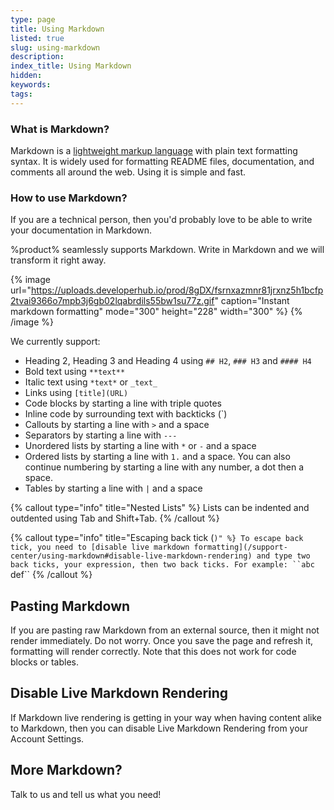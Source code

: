 ```yaml
---
type: page
title: Using Markdown
listed: true
slug: using-markdown
description: 
index_title: Using Markdown
hidden: 
keywords: 
tags: 
---
```


### What is Markdown?

Markdown is a [lightweight markup language](https://en.wikipedia.org/wiki/Lightweight_markup_language) with plain text formatting syntax. It is widely used for formatting README files, documentation, and comments all around the web. Using it is simple and fast.

### How to use Markdown?

If you are a technical person, then you'd probably love to be able to write your documentation in Markdown.

%product% seamlessly supports Markdown. Write in Markdown and we will transform it right away.

{% image url="https://uploads.developerhub.io/prod/8gDX/fsrnxazmnr81jrxnz5h1bcfp2tvai9366o7mpb3j6gb02lqabrdils55bw1su77z.gif" caption="Instant markdown formatting" mode="300" height="228" width="300" %}
{% /image %}

We currently support:

- Heading 2, Heading 3 and Heading 4 using `## H2`, `### H3` and `#### H4`
- Bold text using `**text**`
- Italic text using `*text*` or `_text_`
- Links using `[title](URL)`
- Code blocks by starting a line with triple quotes
- Inline code by surrounding text with backticks (`)
- Callouts by starting a line with `>` and a space
- Separators by starting a line with `---`
- Unordered lists by starting a line with `*` or `-` and a space
- Ordered lists by starting a line with `1.` and a space. You can also continue numbering by starting a line with any number, a dot then a space.
- Tables by starting a line with `|` and a space

{% callout type="info" title="Nested Lists" %}
Lists can be indented and outdented using Tab and Shift+Tab.
{% /callout %}

{% callout type="info" title="Escaping back tick (`)" %}
To escape back tick, you need to [disable live markdown formatting](/support-center/using-markdown#disable-live-markdown-rendering) and type two back ticks, your expression, then two back ticks. For example: ``abc ` def``
{% /callout %}

## Pasting Markdown

If you are pasting raw Markdown from an external source, then it might not render immediately. Do not worry. Once you save the page and refresh it, formatting will render correctly. Note that this does not work for code blocks or tables.

## Disable Live Markdown Rendering

If Markdown live rendering is getting in your way when having content alike to Markdown, then you can disable Live Markdown Rendering from your Account Settings.

## More Markdown?

Talk to us and tell us what you need!